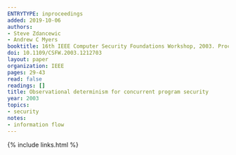 ```yaml
---
ENTRYTYPE: inproceedings
added: 2019-10-06
authors:
- Steve Zdancewic
- Andrew C Myers
booktitle: 16th IEEE Computer Security Foundations Workshop, 2003. Proceedings.
doi: 10.1109/CSFW.2003.1212703
layout: paper
organization: IEEE
pages: 29-43
read: false
readings: []
title: Observational determinism for concurrent program security
year: 2003
topics:
- security
notes:
- information flow
---
```

{% include links.html %}
